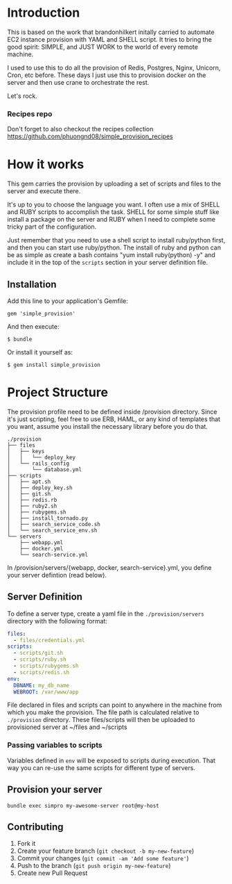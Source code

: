 # Introduction
This is based on the work that brandonhilkert initally carried to automate
EC2 instance provision with YAML and SHELL script. It tries to bring the good spirit: SIMPLE, and JUST WORK to the world of every remote machine.

I used to use this to do all the provision of Redis, Postgres, Nginx,
Unicorn, Cron, etc before. These days I just use this to provision
docker on the server and then use crane to orchestrate the rest.

Let's rock.

### Recipes repo

Don't forget to also checkout the recipes collection
https://github.com/phuongnd08/simple_provision_recipes

# How it works
This gem carries the provision by uploading a set of scripts and
files to the server and execute there.

It's up to you to choose the language you want. I often use a mix of
SHELL and RUBY scripts to accomplish the task. SHELL for some simple stuff
like install a package on the server and RUBY when I need to complete
some tricky part of the configuration.

Just remember that you need to use a shell script to install ruby/python first,
and then you can start use ruby/python. The install of ruby and python can be
as simple as create a bash contains "yum install ruby(python) -y" and include
it in the top of the `scripts` section in your server definition file.

## Installation

Add this line to your application's Gemfile:

    gem 'simple_provision'

And then execute:

    $ bundle

Or install it yourself as:

    $ gem install simple_provision


# Project Structure
The provision profile need to be defined inside /provision directory.
Since it's just scripting, feel free to use ERB, HAML, or any kind of
templates that you want, assume you install the necessary library before
you do that.

```
./provision
├── files
│   ├── keys
│   │   └── deploy_key
│   └── rails_config
│       └── database.yml
├── scripts
│   ├── apt.sh
│   ├── deploy_key.sh
│   ├── git.sh
│   ├── redis.rb
│   ├── ruby2.sh
│   ├── rubygems.sh
│   ├── install_tornado.py
│   ├── search_service_code.sh
│   └── search_service_env.sh
└── servers
    ├── webapp.yml
    ├── docker.yml
    └── search-service.yml
```

In /provision/servers/{webapp, docker, search-service}.yml, you define
your server defintion (read below).

## Server Definition
To define a server type, create a yaml file in the `./provision/servers` directory with the following format:

```yaml
files:
  - files/credentials.yml
scripts:
  - scripts/git.sh
  - scripts/ruby.sh
  - scripts/rubygems.sh
  - scripts/redis.sh
env:
  DBNAME: my_db_name
  WEBROOT: /var/www/app
```

File declared in files and scripts can point to anywhere in the machine
from which you make the provision. The file path is calculated relative
to `./provision` directory. These files/scripts will then be uploaded to
provisioned server at ~/files and ~/scripts

### Passing variables to scripts
Variables defined in `env` will be exposed to scripts during execution.
That way you can re-use the same scripts for different type of servers.

## Provision your server
`bundle exec simpro my-awesome-server root@my-host`

## Contributing

1. Fork it
2. Create your feature branch (`git checkout -b my-new-feature`)
3. Commit your changes (`git commit -am 'Add some feature'`)
4. Push to the branch (`git push origin my-new-feature`)
5. Create new Pull Request
